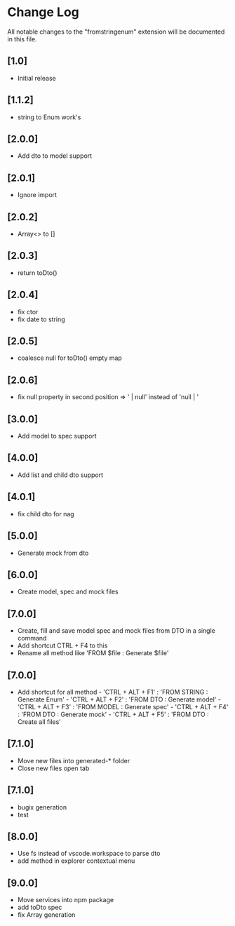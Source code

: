 # Change Log

All notable changes to the "fromstringenum" extension will be documented in this file.

## [1.0]

- Initial release

## [1.1.2]

- string to Enum work's

## [2.0.0]

- Add dto to model support

## [2.0.1]

- Ignore import

## [2.0.2]

- Array<> to []

## [2.0.3]

- return toDto()

## [2.0.4]

- fix ctor
- fix date to string

## [2.0.5]

- coalesce null for toDto() empty map

## [2.0.6]

- fix null property in second position => ' | null' instead of 'null | '

## [3.0.0]

- Add model to spec support

## [4.0.0]

- Add list and child dto support

## [4.0.1]

- fix child dto for nag

## [5.0.0]

- Generate mock from dto

## [6.0.0]

- Create model, spec and mock files

## [7.0.0]

- Create, fill and save model spec and mock files from DTO in a single command
- Add shortcut CTRL + F4 to this
- Rename all method like 'FROM $file : Generate $file'

## [7.0.0]

- Add shortcut for all method
       - 'CTRL + ALT + F1' : 'FROM STRING : Generate Enum'
       - 'CTRL + ALT + F2' : 'FROM DTO : Generate model'
       - 'CTRL + ALT + F3' : 'FROM MODEL : Generate spec'
       - 'CTRL + ALT + F4' : 'FROM DTO : Generate mock'
       - 'CTRL + ALT + F5' : 'FROM DTO : Create all files'

## [7.1.0]

- Move new files into generated-* folder
- Close new files open tab

## [7.1.0]

- bugix generation
- test

## [8.0.0]

- Use fs instead of vscode.workspace to parse dto
- add method in explorer contextual menu

## [9.0.0]

- Move services into npm package
- add toDto spec
- fix Array<DateNullable> generation